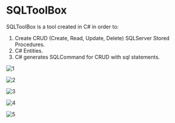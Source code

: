 # SQLToolBox

SQLToolBox is a tool created in C# in order to:

1. Create CRUD (Create, Read, Update, Delete) SQLServer Stored Procedures. 
2. C# Entities.  
3. C# generates SQLCommand for CRUD with sql statements.


![1](https://user-images.githubusercontent.com/43474323/64068442-5da48580-cbf5-11e9-86fa-afcc998273f2.JPG)

![2](https://user-images.githubusercontent.com/43474323/64068545-c50f0500-cbf6-11e9-939b-77c5f7e1e728.JPG)

![3](https://user-images.githubusercontent.com/43474323/64068552-dce68900-cbf6-11e9-9cc3-e389970a1f16.JPG)

![4](https://user-images.githubusercontent.com/43474323/64068555-ee2f9580-cbf6-11e9-8f94-ae1e5790a70d.JPG)

![5](https://user-images.githubusercontent.com/43474323/64068560-03a4bf80-cbf7-11e9-97f1-e5605d97e1e5.JPG )
